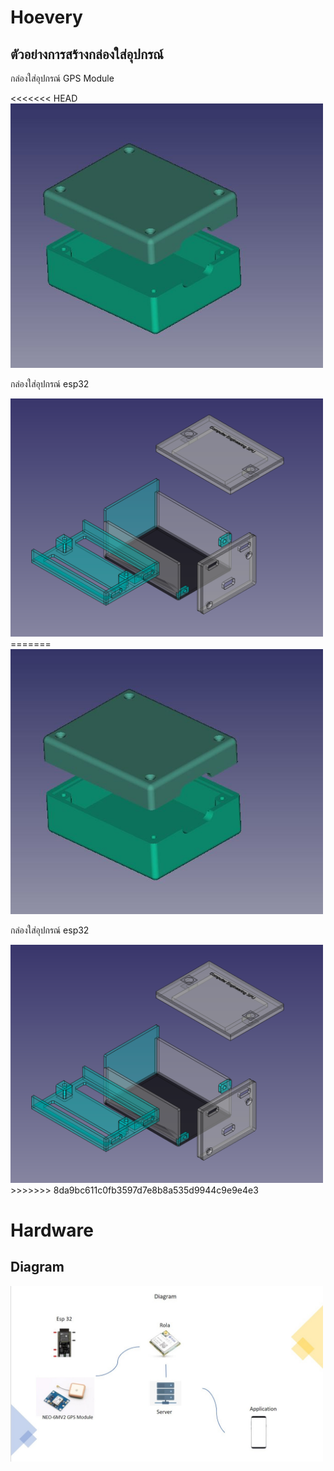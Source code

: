 <h1> Hoevery</h1>
<h2>ตัวอย่างการสร้างกล่องใส่อุปกรณ์</h2>
<p>กล่องใส่อุปกรณ์ GPS Module</p>
<<<<<<< HEAD
<img src="hardware_design/NEO6.JPG" width="500">
<p>กล่องใส่อุปกรณ์ esp32</p>
<img src="hardware_design/esp32.png" width="500">
=======
<img src="ref/NEO6.JPG" width="500">
<p>กล่องใส่อุปกรณ์ esp32</p>
<img src="ref/esp32.png" width="500">
>>>>>>> 8da9bc611c0fb3597d7e8b8a535d9944c9e9e4e3


<h1> Hardware </h1>
<h2>Diagram</h2>
<img src="hw/diagram.jpg" width="500">
